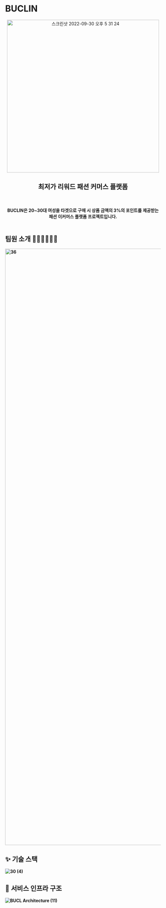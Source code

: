 # BUCLIN
<div align=center>
  <img width="492" alt="스크린샷 2022-09-30 오후 5 31 24" src="https://github.com/Freeder-corp/.github/assets/59727077/ff5b83b6-f954-4e88-b81d-0881122530ee">
  <h2> 최저가 리워드 패션 커머스 플랫폼 </h2>
  <br>
  <br>
  <strong>BUCLIN은 20~30대 여성을 타겟으로 구매 시 상품 금액의 3%의 포인트를 제공받는 
  <br>
  패션 이커머스 플랫폼 프로젝트입니다.
  <br>
  <br>


</div>

## 팀원 소개 👩🏻‍💻🧑🏻‍💻
<img width="1920" alt="36" src="https://github.com/Freeder-corp/.github/assets/59727077/8cdb7e6d-8709-4038-95c5-96c67c8f7589">


<br>

## ✨ 기술 스택 
![30 (4)](https://github.com/Freeder-corp/.github/assets/59727077/f5217182-953d-4b71-a53a-60bef36c4fc3)


## 🦉 서비스 인프라 구조
![BUCL Architecture (11)](https://github.com/Freeder-corp/.github/assets/59727077/6318cff4-7048-4c83-955d-649fada3b431)

  

